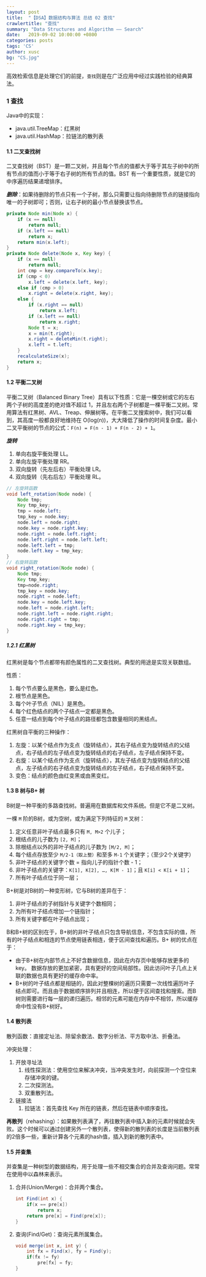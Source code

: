 ```yaml
---
layout: post
title:  "【DSA】数据结构与算法 总结 02 查找"
crawlertitle: "查找"
summary: "Data Structures and Algorithm —— Search"
date:   2019-09-02 10:00:00 +0800
categories: posts
tags: 'CS'
author: xusc
bg: "CS.jpg"
---
```


高效检索信息是处理它们的前提，`查找`则是在广泛应用中经过实践检验的经典算法。

### 1 查找
Java中的实现：
- java.util.TreeMap：红黑树
- java.util.HashMap：拉链法的散列表

#### 1.1 二叉查找树
二叉查找树（BST）是一颗二叉树，并且每个节点的值都大于等于其左子树中的所有节点的值而小于等于右子树的所有节点的值。BST 有一个重要性质，就是它的中序遍历结果递增排序。

***删除***：如果待删除的节点只有一个子树，那么只需要让指向待删除节点的链接指向唯一的子树即可；否则，让右子树的最小节点替换该节点。
```java
private Node min(Node x) {
    if (x == null)
        return null;
    if (x.left == null)
        return x;
    return min(x.left);
}
private Node delete(Node x, Key key) {
    if (x == null)
        return null;
    int cmp = key.compareTo(x.key);
    if (cmp < 0)
        x.left = delete(x.left, key);
    else if (cmp > 0)
        x.right = delete(x.right, key);
    else {
        if (x.right == null)
            return x.left;
        if (x.left == null)
            return x.right;
        Node t = x;
        x = min(t.right);
        x.right = deleteMin(t.right);
        x.left = t.left;
    }
    recalculateSize(x);
    return x;
}
```

#### 1.2 平衡二叉树
平衡二叉树（Balanced Binary Tree）具有以下性质：它是一棵空树或它的左右两个子树的高度差的绝对值不超过 1，并且左右两个子树都是一棵平衡二叉树。常用算法有红黑树、AVL、Treap、伸展树等。在平衡二叉搜索树中，我们可以看到，其高度一般都良好地维持在 O(log(n))，大大降低了操作的时间复杂度。最小二叉平衡树的节点的公式：`F(n) = F(n - 1) + F(n - 2) + 1`。

***旋转***
1. 单向右旋平衡处理 LL。
2. 单向左旋平衡处理 RR。
3. 双向旋转（先左后右）平衡处理 LR。
4. 双向旋转（先右后左）平衡处理 RL。

```java
// 左旋转函数
void left_rotation(Node node) {
    Node tmp;
    Key tmp_key;
    tmp = node.left;
    tmp_key = node.key;
    node.left = node.right;
    node.key = node.right.key;
    node.right = node.left.right;
    node.left.right = node.left.left;
    node.left.left = tmp;
    node.left.key = tmp_key;
}
// 右旋转函数
void right_rotation(Node node) {
    Node tmp;
    Key tmp_key;
    tmp=node.right;
    tmp_key = node.key;
    node.right = node.left;
    node.key = node.left.key;
    node.left = node.right.left;
    node.right.left = node.right.right;
    node.right.right = tmp;
    node.right.key = tmp_key;
}
```

##### 1.2.1 红黑树
红黑树是每个节点都带有颜色属性的二叉查找树。典型的用途是实现关联数组。

性质：
1. 每个节点要么是黑色，要么是红色。
2. 根节点是黑色。
3. 每个叶子节点（NIL）是黑色。
4. 每个红色结点的两个子结点一定都是黑色。
5. 任意一结点到每个叶子结点的路径都包含数量相同的黑结点。

红黑树自平衡的三种操作：
1. 左旋：以某个结点作为支点（旋转结点），其右子结点变为旋转结点的父结点，右子结点的左子结点变为旋转结点的右子结点，左子结点保持不变。
2. 右旋：以某个结点作为支点（旋转结点），其左子结点变为旋转结点的父结点，左子结点的右子结点变为旋转结点的左子结点，右子结点保持不变。
3. 变色：结点的颜色由红变黑或由黑变红。

#### 1.3 B 树与B+ 树
B树是一种平衡的多路查找树。普遍用在数据库和文件系统。但是它不是二叉树。

一棵 `M` 阶的B树，或为空树，或为满足下列特征的 `M` 叉树：
1. 定义任意非叶子结点最多只有 `M, M>2` 个儿子；
2. 根结点的儿子数为 `[2, M]`；
3. 除根结点以外的非叶子结点的儿子数为 `[M/2, M]`；
4. 每个结点存放至少 `M/2-1（取上整）`和至多 `M-1` 个关键字；（至少2个关键字）
5. 非叶子结点的关键字个数 = 指向儿子的指针个数 - 1；
6. 非叶子结点的关键字：`K[1], K[2], …, K[M - 1]`；且 `K[i] < K[i + 1]`；
7. 所有叶子结点位于同一层；

B+树是对B树的一种变形树，它与B树的差异在于：
1. 非叶子结点的子树指针与关键字个数相同；
2. 为所有叶子结点增加一个链指针；
3. 所有关键字都在叶子结点出现；

B和B+树的区别在于，B+树的非叶子结点只包含导航信息，不包含实际的值，所有的叶子结点和相连的节点使用链表相连，便于区间查找和遍历。B+ 树的优点在于：
- 由于B+树在内部节点上不好含数据信息，因此在内存页中能够存放更多的key。 数据存放的更加紧密，具有更好的空间局部性。因此访问叶子几点上关联的数据也具有更好的缓存命中率。
- B+树的叶子结点都是相链的，因此对整棵树的遍历只需要一次线性遍历叶子结点即可。而且由于数据顺序排列并且相连，所以便于区间查找和搜索。而B树则需要进行每一层的递归遍历。相邻的元素可能在内存中不相邻，所以缓存命中性没有B+树好。


#### 1.4 散列表
散列函数：直接定址法、除留余数法、数字分析法、平方取中法、折叠法。

冲突处理：
1. 开放寻址法
   1. 线性探测法：使用空位来解决冲突，当冲突发生时，向前探测一个空位来存储冲突的键。
   2. 二次探测法。
   3. 双重散列法。
2. 链接法
   1. 拉链法：首先查找 Key 所在的链表，然后在链表中顺序查找。

**再散列**（rehashing）：如果散列表满了，再往散列表中插入新的元素时候就会失败。这个时候可以通过创建另外一个散列表，使得新的散列表的长度是当前散列表的2倍多一些，重新计算各个元素的hash值，插入到新的散列表中。


#### 1.5 并查集
并查集是一种树型的数据结构，用于处理一些不相交集合的合并及查询问题。常常在使用中以森林来表示。
1. 合并(Union/Merge)：合并两个集合。
    ```java
    int Find(int x) {
        if(x == pre[x])
            return x;
        return pre[x] = Find(pre[x]);
    }
    ```
2. 查询(Find/Get)：查询元素所属集合。
    ```java
    void merge(int x, int y) {
        int fx = Find(x), fy = Find(y);
        if(fx != fy)
            pre[fx] = fy;
    }
    ```

